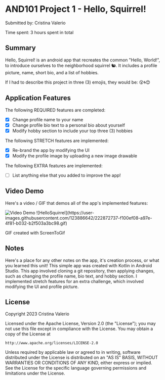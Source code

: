 # AND101 Project 1 - Hello, Squirrel!

Submitted by: Cristina Valerio

Time spent: 3 hours spent in total

## Summary

Hello, Squirrel! is an android app that recreates the common "Hello, World!", to introduce ourselves to the neighborhood squirrel 🐿.  It includes a profile picture, name, short bio, and a list of hobbies.

If I had to describe this project in three (3) emojis, they would be: 😲🌀😊

## Application Features

The following REQUIRED features are completed:

- [x] Change profile name to your name
- [x] Change profile bio text to a personal bio about yourself
- [x] Modify hobby section to include your top three (3) hobbies

The following STRETCH features are implemented:

- [x] Re-brand the app by modifying the UI
- [x] Modify the profile image by uploading a new image drawable

The following EXTRA features are implemented:

- [ ] List anything else that you added to improve the app!

## Video Demo

Here's a video / GIF that demos all of the app's implemented features:

<img src='https://imgur.com/a/wIi56Cy' title='Hello, Squirrel - GIF Demo' width='' alt='Video Demo' />
![HelloSquirrel](https://user-images.githubusercontent.com/123886642/222872737-f100ef08-a97e-4f81-b032-b2f503a3bc98.gif)

GIF created with ScreenToGif

## Notes

Here's a place for any other notes on the app, it's creation process, or what you learned this unit!
This simple app was created with Kotlin in Android Studio. This app involved cloning a git repository, then applying changes, such as changing the profile name, bio text, and hobby section. I implemented stretch features for an extra challenge, which involved modifying the UI and profile picture. 

## License

Copyright 2023 Cristina Valerio

Licensed under the Apache License, Version 2.0 (the "License");
you may not use this file except in compliance with the License.
You may obtain a copy of the License at

    http://www.apache.org/licenses/LICENSE-2.0

Unless required by applicable law or agreed to in writing, software
distributed under the License is distributed on an "AS IS" BASIS,
WITHOUT WARRANTIES OR CONDITIONS OF ANY KIND, either express or implied.
See the License for the specific language governing permissions and
limitations under the License.
